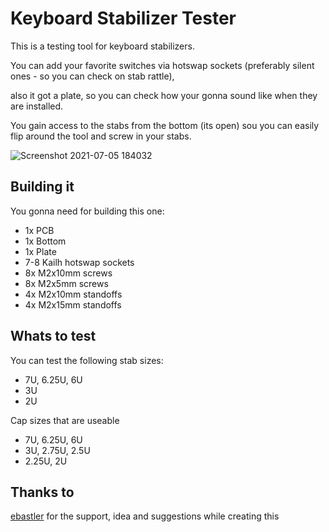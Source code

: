 # Keyboard Stabilizer Tester

This is a testing tool for keyboard stabilizers.

You can add your favorite switches via hotswap sockets (preferably silent ones - so you can check on stab rattle), 

also it got a plate, so you can check how your gonna sound like when they are installed.

You gain access to the stabs from the bottom (its open) sou you can easily flip around the tool and screw in your stabs.

![Screenshot 2021-07-05 184032](https://user-images.githubusercontent.com/58786821/124573908-4286aa80-de4a-11eb-9835-e69b7bc0d6ac.png)


## Building it

You gonna need for building this one:
  
  - 1x PCB
  - 1x Bottom
  - 1x Plate
  - 7-8 Kailh hotswap sockets
  - 8x M2x10mm screws
  - 8x M2x5mm screws
  - 4x M2x10mm standoffs
  - 4x M2x15mm standoffs 

## Whats to test

You can test the following stab sizes:
  - 7U, 6.25U, 6U
  - 3U
  - 2U

Cap sizes that are useable
  - 7U, 6.25U, 6U
  - 3U, 2.75U, 2.5U
  - 2.25U, 2U

## Thanks to

[ebastler](https://github.com/ebastler) for the support, idea and suggestions while creating this
